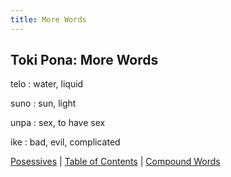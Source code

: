 ```yaml
---
title: More Words
---
```


## Toki Pona: More Words

telo
: water, liquid

suno
: sun, light

unpa
: sex, to have sex

ike
: bad, evil, complicated

[Posessives](09Posessives.md) | [Table of Contents](toc.md) | [Compound Words](11CompoundWords.md)